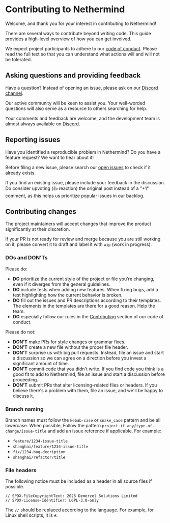 # Contributing to Nethermind

Welcome, and thank you for your interest in contributing to Nethermind!

There are several ways to contribute beyond writing code. This guide provides a high-level overview of how you can get involved.

We expect project participants to adhere to our [code of conduct](./CODE_OF_CONDUCT.md). Please read the full text so that you can understand what actions will and will not be tolerated.

## Asking questions and providing feedback

Have a question? Instead of opening an issue, please ask on our [Discord channel](https://discord.gg/GXJFaYk).

Our active community will be keen to assist you. Your well-worded questions will also serve as a resource to others searching for help.

Your comments and feedback are welcome, and the development team is almost always available on [Discord](https://discord.gg/GXJFaYk).

## Reporting issues

Have you identified a reproducible problem in Nethermind? Do you have a feature request? We want to hear about it!

Before filing a new issue, please search our [open issues](https://github.com/NethermindEth/nethermind/issues) to check if it already exists.

If you find an existing issue, please include your feedback in the discussion. Do consider upvoting (👍 reaction) the original post instead of a "+1" comment, as this helps us prioritize popular issues in our backlog.

## Contributing changes

The project maintainers will accept changes that improve the product significantly at their discretion.

If your PR is not ready for review and merge because you are still working on it, please convert it to draft and label it with `wip` (work in progress).

### DOs and DON'Ts

Please do:

- **DO** prioritize the current style of the project or file you're changing, even if it diverges from the general guidelines.
- **DO** include tests when adding new features. When fixing bugs, add a test highlighting how the current behavior is broken.
- **DO** fill out the issues and PR descriptions according to their templates. The elements in the templates are there for a good reason. Help the team.
- **DO** especially follow our rules in the [Contributing](https://github.com/NethermindEth/nethermind/blob/master/CODE_OF_CONDUCT.md#contributing) section of our code of conduct.

Please do not:

- **DON'T** make PRs for style changes or grammar fixes.
- **DON'T** create a new file without the proper file header.
- **DON'T** surprise us with big pull requests. Instead, file an issue and start a discussion so we can agree on a direction before you invest a significant amount of time.
- **DON'T** commit code that you didn't write. If you find code you think is a good fit to add to Nethermind, file an issue and start a discussion before proceeding.
- **DON'T** submit PRs that alter licensing-related files or headers. If you believe there's a problem with them, file an issue, and we'll be happy to discuss it.

### Branch naming

Branch names must follow the `kebab-case` or `snake_case` pattern and be all lowercase. When possible, Follow the pattern `project-if-any/type-of-change/issue-title` and add an issue reference if applicable. For example:

- `feature/1234-issue-title`
- `shanghai/feature/1234-issue-title`
- `fix/1234-bug-decription`
- `shanghai/refactor/title`

### File headers

The following notice must be included as a header in all source files if possible.

```
// SPDX-FileCopyrightText: 2025 Demerzel Solutions Limited
// SPDX-License-Identifier: LGPL-3.0-only
```

The `//` should be replaced according to the language. For example, for Linux shell scripts, it is `#`.
